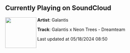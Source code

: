 ## Currently Playing on SoundCloud

[<img align="left" width="100" src="https://i1.sndcdn.com/artworks-ORohUEYrQI8G-0-t500x500.jpg">](https://soundcloud.com/wearegalantis/galantis-x-neon-trees?in=wearegalantis/sets/rx-85474527)

**Artist**: Galantis 

**Track**: Galantis x Neon Trees - Dreamteam

Last updated at 05/18/2024 08:50
